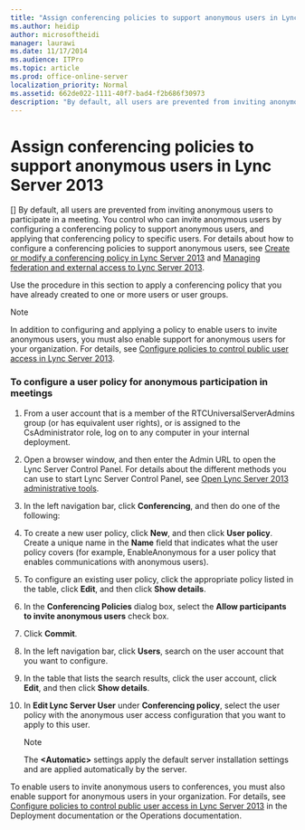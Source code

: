 ```yaml
---
title: "Assign conferencing policies to support anonymous users in Lync Server 2013"
ms.author: heidip
author: microsoftheidi
manager: laurawi
ms.date: 11/17/2014
ms.audience: ITPro
ms.topic: article
ms.prod: office-online-server
localization_priority: Normal
ms.assetid: 662de022-1111-40f7-bad4-f2b686f30973
description: "By default, all users are prevented from inviting anonymous users to participate in a meeting. You control who can invite anonymous users by configuring a conferencing policy to support anonymous users, and applying that conferencing policy to specific users. For details about how to configure a conferencing policies to support anonymous users, see Create or modify a conferencing policy in Lync Server 2013 and Managing federation and external access to Lync Server 2013."
---
```


# Assign conferencing policies to support anonymous users in Lync Server 2013
[]
By default, all users are prevented from inviting anonymous users to participate in a meeting. You control who can invite anonymous users by configuring a conferencing policy to support anonymous users, and applying that conferencing policy to specific users. For details about how to configure a conferencing policies to support anonymous users, see [Create or modify a conferencing policy in Lync Server 2013](create-or-modify-a-conferencing-policy.md) and [Managing federation and external access to Lync Server 2013](managing-federation-and-external-access-to-lync-server-2013.md).
  
Use the procedure in this section to apply a conferencing policy that you have already created to one or more users or user groups.
  
> [!NOTE]
> In addition to configuring and applying a policy to enable users to invite anonymous users, you must also enable support for anonymous users for your organization. For details, see [Configure policies to control public user access in Lync Server 2013](configure-policies-to-control-public-user-access.md). 
  
### To configure a user policy for anonymous participation in meetings

1.  From a user account that is a member of the RTCUniversalServerAdmins group (or has equivalent user rights), or is assigned to the CsAdministrator role, log on to any computer in your internal deployment. 
    
2. Open a browser window, and then enter the Admin URL to open the Lync Server Control Panel. For details about the different methods you can use to start Lync Server Control Panel, see [Open Lync Server 2013 administrative tools](open-lync-server-administrative-tools.md).
    
3. In the left navigation bar, click **Conferencing**, and then do one of the following:
    
1. To create a new user policy, click **New**, and then click **User policy**. Create a unique name in the **Name** field that indicates what the user policy covers (for example, EnableAnonymous for a user policy that enables communications with anonymous users). 
    
2. To configure an existing user policy, click the appropriate policy listed in the table, click **Edit**, and then click **Show details**.
    
4. In the **Conferencing Policies** dialog box, select the **Allow participants to invite anonymous users** check box. 
    
5. Click **Commit**.
    
6. In the left navigation bar, click **Users**, search on the user account that you want to configure. 
    
7. In the table that lists the search results, click the user account, click **Edit**, and then click **Show details**.
    
8. In **Edit Lync Server User** under **Conferencing policy**, select the user policy with the anonymous user access configuration that you want to apply to this user. 
    
    > [!NOTE]
    > The **\<Automatic\>** settings apply the default server installation settings and are applied automatically by the server. 
  
To enable users to invite anonymous users to conferences, you must also enable support for anonymous users in your organization. For details, see [Configure policies to control public user access in Lync Server 2013](configure-policies-to-control-public-user-access.md) in the Deployment documentation or the Operations documentation. 

